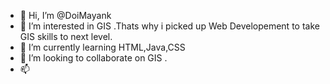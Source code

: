 - 👋 Hi, I’m @DoiMayank
- 👀 I’m interested in GIS .Thats why i picked up Web Developement to take GIS skills to next level.
- 🌱 I’m currently learning HTML,Java,CSS
- 💞️ I’m looking to collaborate on GIS .
- 📫 

<!---
DoiMayank/DoiMayank is a ✨ special ✨ repository because its `README.md` (this file) appears on your GitHub profile.
You can click the Preview link to take a look at your changes.
--->
